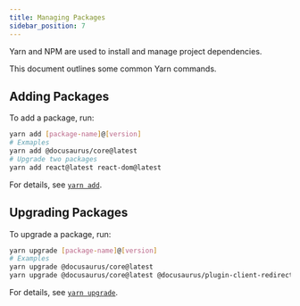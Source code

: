 ```yaml
---
title: Managing Packages
sidebar_position: 7
---
```



<Highlight color="#25c2a0">Yarn</Highlight> and <Highlight color="#1877F2">NPM</Highlight> are used to install and manage project dependencies.

This document outlines some common <Highlight color="#25c2a0">Yarn</Highlight> commands.

## Adding Packages

To add a package, run:


```bash
yarn add [package-name]@[version]
# Exmaples
yarn add @docusaurus/core@latest
# Upgrade two packages
yarn add react@latest react-dom@latest
```

For details, see [`yarn add`](https://classic.yarnpkg.com/lang/en/docs/cli/add/).



## Upgrading Packages

To upgrade a package, run:


```bash
yarn upgrade [package-name]@[version]
# Examples
yarn upgrade @docusaurus/core@latest
yarn upgrade @docusaurus/core@latest @docusaurus/plugin-client-redirects@latest @docusaurus/plugin-content-blog@latest @docusaurus/plugin-content-docs@latest @docusaurus/plugin-content-pages@latest @docusaurus/plugin-debug@latest @docusaurus/preset-classic@latest
```

For details, see [`yarn upgrade`](https://classic.yarnpkg.com/lang/en/docs/cli/upgrade/).


